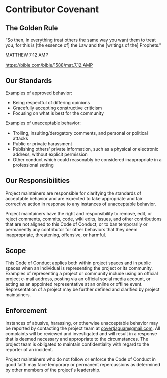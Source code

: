 # Contributor Covenant

## The Golden Rule

“So then, in everything treat others the same way you want them to treat you, for this is [the essence of] the Law and the [writings of the] Prophets."

MATTHEW 7:12 AMP

https://bible.com/bible/1588/mat.7.12.AMP

## Our Standards

Examples of approved behavior:

* Being respectful of differing opinions
* Gracefully accepting constructive criticism
* Focusing on what is best for the community

Examples of unacceptable behavior:

* Trolling, insulting/derogatory comments, and personal or political attacks
* Public or private harassment
* Publishing others' private information, such as a physical or electronic
 address, without explicit permission
* Other conduct which could reasonably be considered inappropriate in a
 professional setting

## Our Responsibilities

Project maintainers are responsible for clarifying the standards of acceptable
behavior and are expected to take appropriate and fair corrective action in
response to any instances of unacceptable behavior.

Project maintainers have the right and responsibility to remove, edit, or
reject comments, commits, code, wiki edits, issues, and other contributions
that are not aligned to this Code of Conduct, or to ban temporarily or
permanently any contributor for other behaviors that they deem inappropriate,
threatening, offensive, or harmful.

## Scope

This Code of Conduct applies both within project spaces and in public spaces
when an individual is representing the project or its community. Examples of
representing a project or community include using an official project e-mail
address, posting via an official social media account, or acting as an appointed
representative at an online or offline event. Representation of a project may be
further defined and clarified by project maintainers.

## Enforcement

Instances of abusive, harassing, or otherwise unacceptable behavior may be
reported by contacting the project team at covertjaguar@gmail.com. All
complaints will be reviewed and investigated and will result in a response that
is deemed necessary and appropriate to the circumstances. The project team is
obligated to maintain confidentiality with regard to the reporter of an incident.

Project maintainers who do not follow or enforce the Code of Conduct in good
faith may face temporary or permanent repercussions as determined by other
members of the project's leadership.
